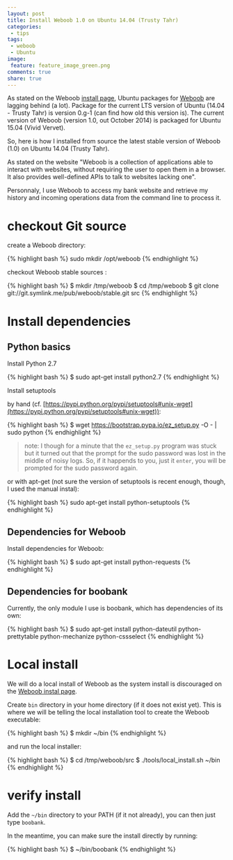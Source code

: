```yaml
---
layout: post
title: Install Weboob 1.0 on Ubuntu 14.04 (Trusty Tahr)
categories:
 - tips
tags:
 - weboob
 - Ubuntu
image:
 feature: feature_image_green.png
comments: true
share: true
---
```


As stated on the Weboob [install page](http://weboob.org/install), Ubuntu packages for [Weboob](http://weboob.org/) are lagging behind (a lot). Package for the current LTS version of Ubuntu (14.04 - Trusty Tahr) is version 0.g-1 (can find how old this version is). The current version of Weboob (version 1.0, out October 2014) is packaged for Ubuntu 15.04 (Vivid Vervet).

So, here is how I installed from source the latest stable version of Weboob (1.0) on Ubuntu 14.04 (Trusty Tahr).


As stated on the website "Weboob is a collection of applications able to interact with websites, without requiring the user to open them in a browser. It also provides well-defined APIs to talk to websites lacking one". 

Personnaly, I use Weboob to access my bank website and retrieve my history and incoming operations data from the command line to process it.

# checkout Git source

create a Weboob directory:

{% highlight bash %}
sudo mkdir /opt/weboob
{% endhighlight %}

checkout Weboob stable sources :

{% highlight bash %}
$ mkdir /tmp/weboob
$ cd /tmp/weboob
$ git clone git://git.symlink.me/pub/weboob/stable.git src
{% endhighlight %}

# Install dependencies

## Python basics

Install Python 2.7

{% highlight bash %}
$ sudo apt-get install python2.7
{% endhighlight %}

Install setuptools

by hand (cf. [https://pypi.python.org/pypi/setuptools#unix-wget](https://pypi.python.org/pypi/setuptools#unix-wget)):

{% highlight bash %}
$ wget https://bootstrap.pypa.io/ez_setup.py -O - | sudo python
{% endhighlight %}

>note: I though for a minute that the `ez_setup.py` program was stuck but it turned out that the prompt for the sudo password was lost in the middle of noisy logs. So, if it happends to you, just it `enter`, you will be prompted for the sudo password again.

or with apt-get (not sure the version of setuptools is recent enough, though, I used the manual instal):

{% highlight bash %}
sudo apt-get install python-setuptools
{% endhighlight %}

## Dependencies for Weboob

Install dependencies for Weboob:

{% highlight bash %}
$ sudo apt-get install python-requests
{% endhighlight %}

## Dependencies for boobank

Currently, the only module I use is boobank, which has dependencies of its own:

{% highlight bash %}
$ sudo apt-get install python-dateutil python-prettytable python-mechanize python-cssselect
{% endhighlight %}

# Local install

We will do a local install of Weboob as the system install is discouraged on the [Weboob instal page](http://weboob.org/install).

Create `bin` directory in your home directory (if it does not exist yet). This is where we will be telling the local installation tool to create the Weboob executable:

{% highlight bash %}
$ mkdir ~/bin
{% endhighlight %}

and run the local installer:

{% highlight bash %}
$ cd /tmp/weboob/src
$ ./tools/local_install.sh ~/bin
{% endhighlight %}

# verify install

Add the `~/bin` directory to your PATH (if it not already), you can then just type `boobank`.

In the meantime, you can make sure the install directly by running:

{% highlight bash %}
$ ~/bin/boobank
{% endhighlight %}



